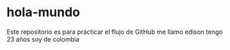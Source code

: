 # hola-mundo
Este repositorio es para practicar el flujo de GitHub
me llamo edison tengo 23 años soy de colombia
